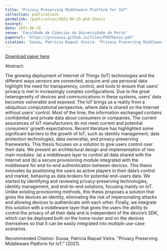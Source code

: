 ```yaml
---
title: "Privacy Preserving Middleware Platform for IoT"
collection: publications
permalink: /publication/2021-06-25-phd-thesis
excerpt: ''
date: 2021-06-25
venue: 'Faculdade de Ciências da Universidade do Porto'
paperurl: 'https://prvsousa.github.io/files/PhDThesis.pdf'
citation: 'Sousa, Patrícia Raquel Vieira. "Privacy Preserving Middleware Platform for IoT." (2021).'
---
```


[Download paper here](https://prvsousa.github.io/files/PhDThesis.pdf)

Abstract:

The growing deployment of Internet of Things (IoT) technologies and the different ways sensors are connected, acquire and use personal data highlight the need for transparency, control, and tools to ensure that users’ privacy is met in increasingly complex configurations. Due to the great heterogeneity of devices and communications in these systems, users’ data becomes vulnerable and exposed. The IoT brings us a reality from a ubiquitous computational perspective, where data is shared on the Internet without users’ control. Most of the time, the information exchanged contains confidential and private data about consumers or companies. The current assurances of IoT manufacturers do not meet current and potential consumers’ growth expectations. Recent literature has highlighted some significant barriers to the growth of IoT, such as identity management, data protection technologies, data ownership, and privacy-preserving frameworks. This thesis focuses on a solution to give users control over their data. We present an architectural design and implementation of two main modules: (a) a middleware layer to control all data shared with the Internet and (b) a secure provisioning module integrated with the middleware for end-to-end authentication between devices. This thesis innovates by positioning the users as active players in their data’s control and market, behaving as data brokers for potential end-users data. We started by identifying and reviewing privacy-preserving technologies, identity management, and end-to-end solutions, focusing mainly on IoT. Unlike existing provisioning methods, this thesis proposes a solution that gives the devices an identity, eliminating the risk of impersonating attacks and allowing devices to authenticate with each other. Finally, we integrate this solution with a middleware layer that gives the users the ability to control the privacy of all their data and is independent of the device’s SDK, which can be deployed both on the home router and on the devices themselves so that it can be easily integrated into multiple use-case scenarios.

Recommended Citation: Sousa, Patrícia Raquel Vieira. "Privacy Preserving Middleware Platform for IoT." (2021).